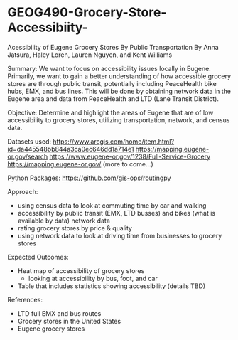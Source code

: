 # GEOG490-Grocery-Store-Accessibiity-
Acessibility of Eugene Grocery Stores By Public Transportation
By Anna Jatsura, Haley Loren, Lauren Nguyen, and Kent Williams


Summary: We want to focus on accessibility issues locally in Eugene. Primarily, we want to gain a better understanding of how accessible grocery stores are through public transit, potentially including PeaceHealth bike hubs, EMX, and bus lines. This will be done by obtaining network data in the Eugene area and data from PeaceHealth and LTD (Lane Transit District).


Objective: Determine and highlight the areas of Eugene that are of low accessibility to grocery stores, utilizing transportation, network, and census data. 

Datasets used:
https://www.arcgis.com/home/item.html?id=da445548bb844a3ca0ec646dd1a714e1
https://mapping.eugene-or.gov/search
https://www.eugene-or.gov/1238/Full-Service-Grocery
https://mapping.eugene-or.gov/
(more to come...)

Python Packages:
https://github.com/gis-ops/routingpy 
 
Approach:
- using census data to look at commuting time by car and walking 
- accessibility by public transit (EMX, LTD busses) and bikes (what is available by data) network data
- rating grocery stores by price & quality
- using network data to look at driving time from businesses to grocery stores

Expected Outcomes:
- Heat map of accessibility of grocery stores
    - looking at accessibility by bus, foot, and car 
- Table that includes statistics showing accessibility (details TBD)

References:
- LTD full EMX and bus routes
- Grocery stores in the United States
- Eugene grocery stores

